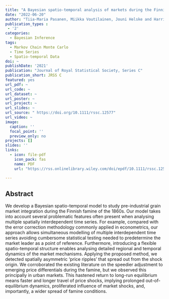 ```yaml
---
title: "A Bayesian spatio-temporal analysis of markets during the Finnish 1860s famine"
date: "2022-06-20"
author: "Tiia-Maria Pasanen, Miikka Voutilainen, Jouni Helske and Harri Högmander"
publication_types : 
 - '2'
categories: 
  - Bayesian Inference
tags:
  - Markov Chain Monte Carlo
  - Time Series
  - Spatio-temporal Data
doi: ~
publishDate: '2021'
publication: "Journal of Royal Statistical Society, Series C"
publication_short: JRSS C
featured: yes
url_pdf: ~
url_code: ~
url_dataset: ~
url_poster: ~
url_project: ~
url_slides: ~
url_source: " https://doi.org/10.1111/rssc.12577"
url_video: ~
image:
  caption: ''
  focal_point: ''
  preview_only: no
projects: []
slides: ''
links:
  - icon: file-pdf
    icon_pack: fas
    name: PDF
    url: "https://rss.onlinelibrary.wiley.com/doi/epdf/10.1111/rssc.12577"
    
---
```


## Abstract

We develop a Bayesian spatio-temporal model to study pre-industrial grain market integration during the Finnish famine of the 1860s. Our model takes into account several problematic features often present when analysing multiple spatially interdependent time series. For example, compared with the error correction methodology commonly applied in econometrics, our approach allows simultaneous modelling of multiple interdependent time series avoiding cumbersome statistical testing needed to predetermine the market leader as a point of reference. Furthermore, introducing a flexible spatio-temporal structure enables analysing detailed regional and temporal dynamics of the market mechanisms. Applying the proposed method, we detected spatially asymmetric ‘price ripples’ that spread out from the shock origin. We corroborated the existing literature on the speedier adjustment to emerging price differentials during the famine, but we observed this principally in urban markets. This hastened return to long-run equilibrium means faster and longer travel of price shocks, implying prolonged out-of-equilibrium dynamics, proliferated influence of market shocks, and, importantly, a wider spread of famine conditions.